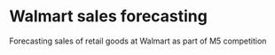 # Walmart sales forecasting
 Forecasting sales of retail goods at Walmart as part of M5 competition
